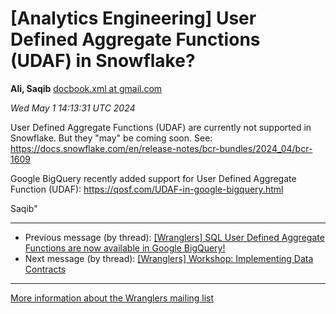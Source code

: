 


[Analytics Engineering] User Defined Aggregate Functions (UDAF) in Snowflake?
=============================================================================


**Ali, Saqib**
[docbook.xml at gmail.com](mailto:wranglers%40analyticsengineering.net?Subject=Re%3A%20%5BWranglers%5D%20User%20Defined%20Aggregate%20Functions%20%28UDAF%29%20in%20Snowflake%3F&In-Reply-To=%3CCABDm0O91BdJrXPXfzyXDEKa%3D9mOwqkAJWQM7wrD1FvOZwp5KcQ%40mail.gmail.com%3E "[Wranglers] User Defined Aggregate Functions (UDAF) in Snowflake?")   

*Wed May 1 14:13:31 UTC 2024*  

User Defined Aggregate Functions (UDAF) are currently not supported in
Snowflake. But they "may" be coming soon. See:
<https://docs.snowflake.com/en/release-notes/bcr-bundles/2024_04/bcr-1609>

Google BigQuery recently added support for User Defined Aggregate Function
(UDAF):
<https://qosf.com/UDAF-in-google-bigquery.html>

Saqib"
  
  




---


* Previous message (by thread): [[Wranglers] SQL User Defined Aggregate Functions are now available in Google BigQuery!](000055.html)
* Next message (by thread): [[Wranglers] Workshop: Implementing Data Contracts](000058.html)




---


[More information about the Wranglers
mailing list](https://analyticsengineering.net/mailman/listinfo/wranglers)  




